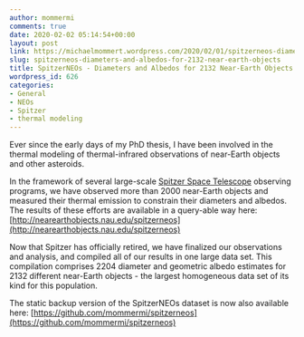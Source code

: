 ```yaml
---
author: mommermi
comments: true
date: 2020-02-02 05:14:54+00:00
layout: post
link: https://michaelmommert.wordpress.com/2020/02/01/spitzerneos-diameters-and-albedos-for-2132-near-earth-objects/
slug: spitzerneos-diameters-and-albedos-for-2132-near-earth-objects
title: SpitzerNEOs - Diameters and Albedos for 2132 Near-Earth Objects
wordpress_id: 626
categories:
- General
- NEOs
- Spitzer
- thermal modeling
---
```





Ever since the early days of my PhD thesis, I have been involved in the thermal modeling of thermal-infrared observations of near-Earth objects and other asteroids. 







In the framework of several large-scale [Spitzer Space Telescope](https://en.wikipedia.org/wiki/Spitzer_Space_Telescope) observing programs, we have observed more than 2000 near-Earth objects and measured their thermal emission to constrain their diameters and albedos. The results of these efforts are available in a query-able way here: [http://nearearthobjects.nau.edu/spitzerneos](http://nearearthobjects.nau.edu/spitzerneos)







Now that Spitzer has officially retired, we have finalized our observations and analysis, and compiled all of our results in one large data set. This compilation comprises 2204 diameter and geometric albedo estimates for 2132 different near-Earth objects - the largest homogeneous data set of its kind for this population.







The static backup version of the SpitzerNEOs dataset is now also available here: [https://github.com/mommermi/spitzerneos](https://github.com/mommermi/spitzerneos)



